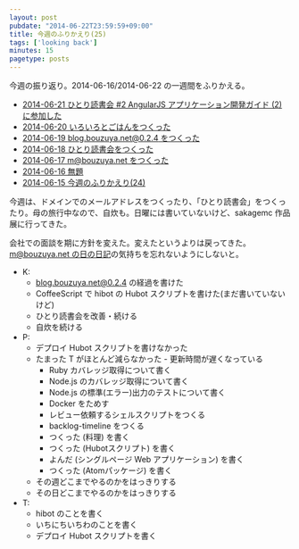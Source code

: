 ```yaml
---
layout: post
pubdate: "2014-06-22T23:59:59+09:00"
title: 今週のふりかえり(25)
tags: ['looking back']
minutes: 15
pagetype: posts
---
```

今週の振り返り。2014-06-16/2014-06-22 の一週間をふりかえる。

- [2014-06-21 ひとり読書会 #2 AngularJS アプリケーション開発ガイド (2) に参加した][2014-06-21]
- [2014-06-20 いろいろとごはんをつくった][2014-06-20]
- [2014-06-19 blog.bouzuya.net@0.2.4 をつくった][2014-06-19]
- [2014-06-18 ひとり読書会をつくった][2014-06-18]
- [2014-06-17 m@bouzuya.net をつくった][2014-06-17]
- [2014-06-16 無題][2014-06-16]
- [2014-06-15 今週のふりかえり(24)][2014-06-15]

今週は、ドメインでのメールアドレスをつくったり、「ひとり読書会」をつくったり。母の旅行中なので、自炊も。日曜には書いていないけど、sakagemc 作品展に行ってきた。

会社での面談を期に方針を変えた。変えたというよりは戻ってきた。[m@bouzuya.net の日の日記][2014-06-17]の気持ちを忘れないようにしないと。

- K:
  - blog.bouzuya.net@0.2.4 の経過を書けた
  - CoffeeScript で hibot の Hubot スクリプトを書けた(まだ書いていないけど)
  - ひとり読書会を改善・続ける
  - 自炊を続ける
- P:
  - デプロイ Hubot スクリプトを書けなかった
  - たまった T がほとんど減らなかった  - 更新時間が遅くなっている
    - Ruby カバレッジ取得について書く
    - Node.js のカバレッジ取得について書く
    - Node.js の標準(エラー)出力のテストについて書く
    - Docker をためす
    - レビュー依頼するシェルスクリプトをつくる
    - backlog-timeline をつくる
    - つくった (料理) を書く
    - つくった (Hubotスクリプト) を書く
    - よんだ (シングルページ Web アプリケーション) を書く
    - つくった (Atomパッケージ) を書く
  - その週どこまでやるのかをはっきりする
  - その日どこまでやるのかをはっきりする
- T:
  - hibot のことを書く
  - いちにちいちわのことを書く
  - デプロイ Hubot スクリプトを書く

[2014-06-21]: http://blog.bouzuya.net/2014/06/21/
[2014-06-20]: http://blog.bouzuya.net/2014/06/20/
[2014-06-19]: http://blog.bouzuya.net/2014/06/19/
[2014-06-18]: http://blog.bouzuya.net/2014/06/18/
[2014-06-17]: http://blog.bouzuya.net/2014/06/17/
[2014-06-16]: http://blog.bouzuya.net/2014/06/16/
[2014-06-15]: http://blog.bouzuya.net/2014/06/15/
